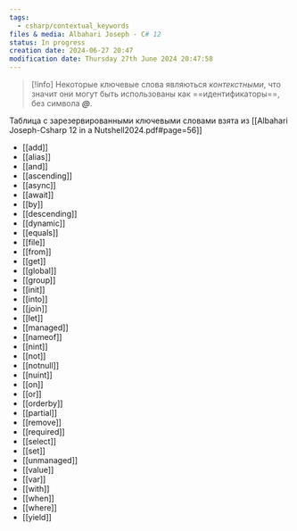 ```yaml
---
tags:
  - csharp/contextual_keywords
files & media: Albahari Joseph - C# 12
status: In progress
creation date: 2024-06-27 20:47
modification date: Thursday 27th June 2024 20:47:58
---
```

> [!info] 
> Некоторые ключевые слова являються *контекстными*, что значит они могут быть использованы как ==идентификаторы==, без символа ***@***.

Таблица с зарезервированными ключевыми словами взята из [[Albahari Joseph-Csharp 12 in a Nutshell2024.pdf#page=56]]

- [[add]]
- [[alias]]
- [[and]]
- [[ascending]]
- [[async]]
- [[await]]
- [[by]]
- [[descending]]
- [[dynamic]]
- [[equals]]
- [[file]]
- [[from]]
- [[get]]
- [[global]]
- [[group]]
- [[init]]
- [[into]]
- [[join]]
- [[let]]
- [[managed]]
- [[nameof]]
- [[nint]]
- [[not]]
- [[notnull]]
- [[nuint]]
- [[on]]
- [[or]]
- [[orderby]]
- [[partial]]
- [[remove]]
- [[required]]
- [[select]]
- [[set]]
- [[unmanaged]]
- [[value]]
- [[var]]
- [[with]]
- [[when]]
- [[where]]
- [[yield]]